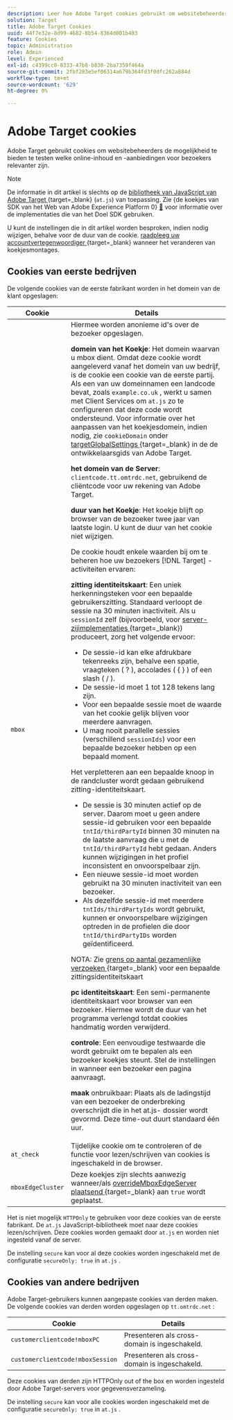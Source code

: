 ```yaml
---
description: Leer hoe Adobe Target cookies gebruikt om websitebeheerders de mogelijkheid te bieden te testen welke online inhoud en aanbiedingen voor bezoekers relevanter zijn.
solution: Target
title: Adobe Target Cookies
uuid: 44f7e32e-8d99-4682-8b54-8364d001b403
feature: Cookies
topic: Administration
role: Admin
level: Experienced
exl-id: c4399cc0-8333-47b8-b830-2ba7359f464a
source-git-commit: 2fbf283e5ef06314a679b364fd3f0dfc262a884d
workflow-type: tm+mt
source-wordcount: '629'
ht-degree: 0%

---
```


# Adobe Target cookies

Adobe Target gebruikt cookies om websitebeheerders de mogelijkheid te bieden te testen welke online-inhoud en -aanbiedingen voor bezoekers relevanter zijn.

>[!NOTE]
>
>De informatie in dit artikel is slechts op de [ bibliotheek van JavaScript van Adobe Target ](https://experienceleague.adobe.com/docs/target-dev/developer/client-side/at-js-implementation/functions-overview/targetglobalsettings.html?lang=nl-NL){target=_blank} (`at.js`) van toepassing. Zie {de koekjes van SDK van het Web van Adobe Experience Platform 0} [&#128279;](web-sdk.md) voor informatie over de implementaties die van het Doel SDK gebruiken.
>
>U kunt de instellingen die in dit artikel worden besproken, indien nodig wijzigen, behalve voor de duur van de cookie. [ raadpleeg uw accountvertegenwoordiger ](https://experienceleague.adobe.com/docs/target/using/cmp-resources-and-contact-information.html?lang=nl-NL){target=_blank} wanneer het veranderen van koekjesmontages.

## Cookies van eerste bedrijven

De volgende cookies van de eerste fabrikant worden in het domein van de klant opgeslagen:

| Cookie | Details |
| --- | --- |
| `mbox` | Hiermee worden anonieme id&#39;s over de bezoeker opgeslagen.<P>**domein van het Koekje**: Het domein waarvan u mbox dient. Omdat deze cookie wordt aangeleverd vanaf het domein van uw bedrijf, is de cookie een cookie van de eerste partij. Als een van uw domeinnamen een landcode bevat, zoals `example.co.uk` , werkt u samen met Client Services om `at.js` zo te configureren dat deze code wordt ondersteund. Voor informatie over het aanpassen van het koekjesdomein, indien nodig, zie `cookieDomain` onder [ targetGlobalSettings ](https://experienceleague.adobe.com/docs/target-dev/developer/client-side/at-js-implementation/functions-overview/targetglobalsettings.html?lang=nl-NL){target=_blank} in de de ontwikkelaarsgids van Adobe Target.<P>**het domein van de Server**: `clientcode.tt.omtrdc.net`, gebruikend de cliëntcode voor uw rekening van Adobe Target.<P>**duur van het Koekje**: Het koekje blijft op browser van de bezoeker twee jaar van laatste login. U kunt de duur van het cookie niet wijzigen.<P>De cookie houdt enkele waarden bij om te beheren hoe uw bezoekers [!DNL Target] -activiteiten ervaren:<P>**zitting identiteitskaart**: Een uniek herkenningsteken voor een bepaalde gebruikerszitting. Standaard verloopt de sessie na 30 minuten inactiviteit. Als u `sessionId` zelf (bijvoorbeeld, voor [ server-zijimplementaties ](https://experienceleague.adobe.com/docs/target-dev/developer/server-side/server-side-overview.html?lang=nl-NL){target=_blank}) produceert, zorg het volgende ervoor:<ul><li>De sessie-id kan elke afdrukbare tekenreeks zijn, behalve een spatie, vraagteken ( ? ), accolades ( { } ) of een slash ( / ).</li><li>De sessie-id moet 1 tot 128 tekens lang zijn.</li><li>Voor een bepaalde sessie moet de waarde van het cookie gelijk blijven voor meerdere aanvragen.</li><li>U mag nooit parallelle sessies (verschillend `sessionIds`) voor een bepaalde bezoeker hebben op een bepaald moment.</li></ul>Het verpletteren aan een bepaalde knoop in de randcluster wordt gedaan gebruikend zitting-identiteitskaart.<ul><li>De sessie is 30 minuten actief op de server. Daarom moet u geen andere sessie-id gebruiken voor een bepaalde `tntId/thirdPartyId` binnen 30 minuten na de laatste aanvraag die u met de `tntId/thirdPartyId` hebt gedaan. Anders kunnen wijzigingen in het profiel inconsistent en onvoorspelbaar zijn.</li><li>Een nieuwe sessie-id moet worden gebruikt na 30 minuten inactiviteit van een bezoeker.</li><li>Als dezelfde sessie-id met meerdere `tntIds/thirdPartyIds` wordt gebruikt, kunnen er onvoorspelbare wijzigingen optreden in de profielen die door `tntId/thirdPartyIDs` worden geïdentificeerd.</li></ul>NOTA: Zie [ grens op aantal gezamenlijke verzoeken ](https://experienceleague.adobe.com/docs/target/using/troubleshoot/target-limits.html?lang=nl-NL#content-delivery){target=_blank} voor een bepaalde zittingsidentiteitskaart<P>**pc identiteitskaart**: Een semi-permanente identiteitskaart voor browser van een bezoeker. Hiermee wordt de duur van het programma verlengd totdat cookies handmatig worden verwijderd.<P>**controle**: Een eenvoudige testwaarde die wordt gebruikt om te bepalen als een bezoeker koekjes steunt. Stel de instellingen in wanneer een bezoeker een pagina aanvraagt.<P>**maak** onbruikbaar: Plaats als de ladingstijd van een bezoeker de onderbreking overschrijdt die in het at.js- dossier wordt gevormd. Deze time-out duurt standaard één uur. |
| `at_check` | Tijdelijke cookie om te controleren of de functie voor lezen/schrijven van cookies is ingeschakeld in de browser. |
| `mboxEdgeCluster` | Deze koekjes zijn slechts aanwezig wanneer/als [ overrideMboxEdgeServer plaatsend ](https://experienceleague.adobe.com/docs/target-dev/developer/client-side/at-js-implementation/functions-overview/targetglobalsettings.html?lang=nl-NL){target=_blank} aan `true` wordt geplaatst. |

Het is niet mogelijk `HTTPOnly` te gebruiken voor deze cookies van de eerste fabrikant. De `at.js` JavaScript-bibliotheek moet naar deze cookies lezen/schrijven. Deze cookies worden gemaakt door `at.js` en worden niet ingesteld vanaf de server.

De instelling `secure` kan voor al deze cookies worden ingeschakeld met de configuratie `secureOnly: true` in `at.js` .

## Cookies van andere bedrijven

Adobe Target-gebruikers kunnen aangepaste cookies van derden maken. De volgende cookies van derden worden opgeslagen op `tt.omtrdc.net` :

| Cookie | Details |
| --- | --- |
| `customerclientcode!mboxPC` | Presenteren als cross-domain is ingeschakeld. |
| `customerclientcode!mboxSession` | Presenteren als cross-domain is ingeschakeld. |

Deze cookies van derden zijn HTTPOnly out of the box en worden ingesteld door Adobe Target-servers voor gegevensverzameling.

De instelling `secure` kan voor alle cookies worden ingeschakeld met de configuratie `secureOnly: true` in `at.js` .
